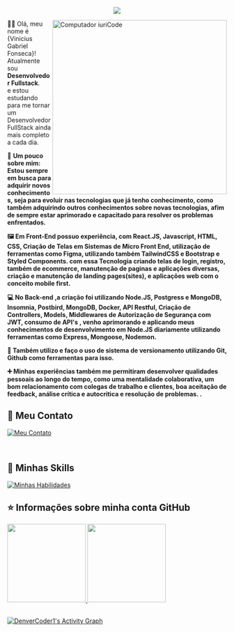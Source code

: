 <p align="center"> 
  <img src="https://profile-counter.glitch.me/viniciusfonsecapr/count.svg" />
</p>

<img src="https://user-images.githubusercontent.com/87347314/193730764-dcfd2ae4-6622-4057-9c7d-e62a32b16a13.png" min-width="400px" max-width="400px" width="400px" align="right" alt="Computador iuriCode">

<p align="left"> 
  🙋‍♂️ Olá, meu nome é {Vinicius Gabriel Fonseca}! <br>
  Atualmente sou <strong>Desenvolvedor Fullstack</strong>.<br>
  e estou estudando para me tornar um Desenvolvedor FullStack ainda mais completo a cada dia.
</p>

<p align="left">
  📄 <strong>Um pouco sobre mim: </strong>
 <strong><br>
 Estou sempre em busca para adquirir novos conhecimentos, seja para evoluir nas tecnologias que já tenho conhecimento, como também adquirindo outros conhecimentos sobre novas tecnologias, afim de sempre estar aprimorado e capacitado para resolver  os problemas enfrentados. 

🖼 Em Front-End possuo experiência, com React.JS,  Javascript, HTML, CSS, Criação de Telas em Sistemas de  Micro Front End,  utilização de ferramentas como Figma, utilizando também TailwindCSS e Bootstrap e Styled Components. com essa Tecnologia criando telas de login, registro, também de ecommerce, manutenção de paginas e aplicações diversas, criação e manutenção de landing pages(sites), e aplicações web com o conceito mobile first.

 💻 No Back-end ,a criação foi utilizando Node.JS, Postgress e MongoDB, Insomnia, Postbird, MongoDB, Docker,  API Restful, Criação de Controllers, Models, Middlewares de Autorização de Segurança com JWT, consumo de API's , venho aprimorando e aplicando meus conhecimentos de desenvolvimento em Node.JS diariamente utilizando ferramentas como Express, Mongoose, Nodemon.

📑 Também utilizo e faço o uso de sistema de versionamento  utilizando Git, Github como ferramentas para isso. 

➕ Minhas experiências também me permitiram desenvolver qualidades pessoais ao longo do tempo, como uma mentalidade colaborativa, um bom relacionamento com colegas de trabalho e clientes, boa aceitação de feedback, análise crítica  e autocritica e resolução de problemas.
  .</strong>
</p>

## 💌 Meu Contato
 [![Meu Contato](https://skillicons.dev/icons?i=linkedin)](https://www.linkedin.com/in/viniciusfonsecapr/)

<br>

  ## 🚀 Minhas Skills <br>
 [![Minhas Habilidades](https://skillicons.dev/icons?i=react,js,html,css,bootstrap,tailwind,styledcomponents,figma,express,nodejs,mongodb,postgres,docker,git,github,gitlab,netlify,linux)](https://skillicons.dev)
 
  ## ⭐ Informações sobre minha conta GitHub
   
 <div>
  <a href="https://github.com/viniciusfonsecapr">
  <img height="180em" src="https://github-readme-stats.vercel.app/api?username=viniciusfonsecapr&show_icons=true&theme=tokyonight&include_all_commits=true&count_private=true"/>
  <img height="180em" src="https://github-readme-stats.vercel.app/api/top-langs/?username=viniciusfonsecapr&layout=compact&langs_count=7&theme=tokyonight"/>
</div><br>
 
<a href="https://github.com/ashutosh00710/github-readme-activity-graph"><img alt="DenverCoder1's Activity Graph" src="https://activity-graph.herokuapp.com/graph?username=viniciusfonsecapr&bg_color=1F222E&color=F8D866&line=F85D7F&point=FFFFFF&hide_border=true" /></a>
  

